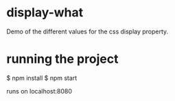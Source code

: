 # display-what
Demo of the different values for the css display property.

# running the project

$ npm install
$ npm start

runs on localhost:8080

